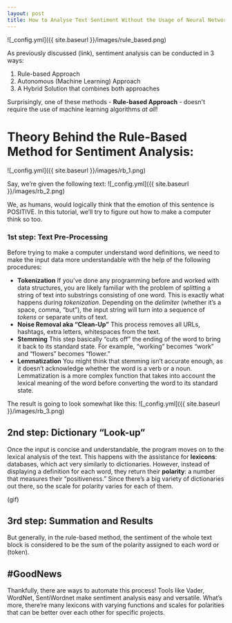 ```yaml
---
layout: post
title: How to Analyse Text Sentiment Without the Usage of Neural Networks? 
---
```


![_config.yml]({{ site.baseurl }}/images/rule_based.png)  

As previously discussed (link), sentiment analysis can be conducted in 3 ways: 

1. Rule-based Approach
2. Autonomous (Machine Learning) Approach
3. A Hybrid Solution that combines both approaches 

Surprisingly, one of these methods - **Rule-based Approach** - doesn't require the use of machine learning algorithms *at all*!  

# Theory Behind the Rule-Based Method for Sentiment Analysis: 

![_config.yml]({{ site.baseurl }}/images/rb_1.png) 

Say, we’re given the following text: 
![_config.yml]({{ site.baseurl }}/images/rb_2.png) 

We, as humans, would logically think that the emotion of this sentence is POSITIVE. In this tutorial, we’ll try to figure out how to make a computer think so too. 

### 1st step: Text Pre-Processing

Before trying to make a computer understand word definitions, we need to make the input data more understandable with the help of the following procedures: 

* **Tokenization**
If you've done any programming before and worked with data structures, you are likely familiar with the problem of splitting a string of text into substrings consisting of one word. This is exactly what happens during *tokenization*. Depending on the *delimiter* (whether it’s a space, comma, “but”), the input string will turn into a sequence of *tokens* or separate units of text.
* **Noise Removal aka “Clean-Up”**
This process removes all URLs, hashtags, extra letters, whitespaces from the text.  
* **Stemming**
This step basically “cuts off” the ending of the word to bring it back to its standard state. For example, “working” becomes “work” and “flowers” becomes “flower.” 
* **Lemmatization**
You might think that stemming isn’t accurate enough, as it doesn’t acknowledge whether the word is a verb or a noun. Lemmatization is a more complex function that takes into account the lexical meaning of the word before converting the word to its standard state.  

The result is going to look somewhat like this: 
![_config.yml]({{ site.baseurl }}/images/rb_3.png)  

## 2nd step: Dictionary “Look-up”

Once the input is concise and understandable, the program moves on to the lexical analysis of the text. This happens with the assistance for **lexicons**: databases, which act very similarly to dictionaries. However, instead of displaying a definition for each word, they return their **polarity**: a number that measures their “positiveness.” Since there’s a big variety of dictionaries out there, so the scale for polarity varies for each of them.

(gif)

## 3rd step: Summation and Results
But generally, in the rule-based method, the sentiment of the whole text block is considered to be the sum of the polarity assigned to each word or (token).  

## #GoodNews 
Thankfully, there are ways to automate this process! Tools like Vader, WordNet, SentiWordnet make sentiment analysis easy and versatile. What’s more, there’re many lexicons with varying functions and scales for polarities that can be better over each other for specific projects.  



